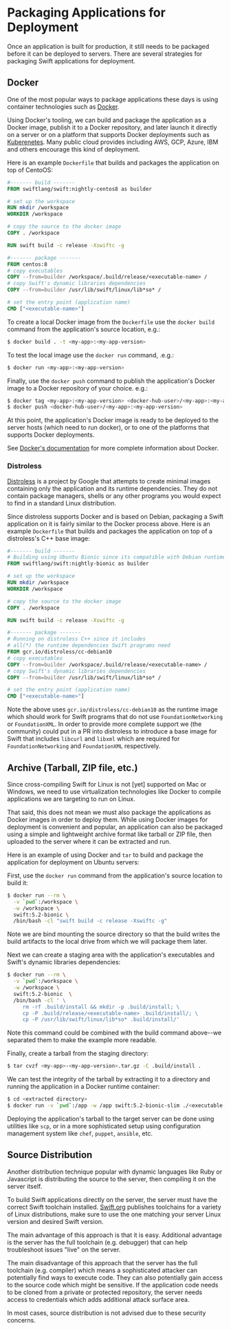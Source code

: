 # Packaging Applications for Deployment

Once an application is built for production, it still needs to be packaged before it can be deployed to servers. There are several strategies for packaging Swift applications for deployment.

## Docker

One of the most popular ways to package applications these days is using container technologies such as [Docker](https://www.docker.com).

Using Docker's tooling, we can build and package the application as a Docker image, publish it to a Docker repository, and later launch it directly on a server or on a platform that supports Docker deployments such as [Kuberenetes](https://kubernetes.io). Many public cloud provides including AWS, GCP, Azure, IBM and others encourage this kind of deployment.

Here is an example `Dockerfile` that builds and packages the application on top of CentoOS:

```Dockerfile
#------- build -------
FROM swiftlang/swift:nightly-centos8 as builder

# set up the workspace
RUN mkdir /workspace
WORKDIR /workspace

# copy the source to the docker image
COPY . /workspace

RUN swift build -c release -Xswiftc -g

#------- package -------
FROM centos:8
# copy executables
COPY --from=builder /workspace/.build/release/<executable-name> /
# copy Swift's dynamic libraries dependencies
COPY --from=builder /usr/lib/swift/linux/lib*so* /

# set the entry point (application name)
CMD ["<executable-name>"]
```

To create a local Docker image from the `Dockerfile` use the `docker build` command from the application's source location, e.g.:

```bash
$ docker build . -t <my-app>:<my-app-version>
```

To test the local image use the `docker run` command, .e.g.:

```bash
$ docker run <my-app>:<my-app-version>
```

Finally, use the `docker push` command to publish the application's Docker image to a Docker repository of your choice. e.g.:

```bash
$ docker tag <my-app>:<my-app-version> <docker-hub-user>/<my-app>:<my-app-version>
$ docker push <docker-hub-user>/<my-app>:<my-app-version>
```

At this point, the application's Docker image is ready to be deployed to the server hosts (which need to run docker), or to one of the platforms that supports Docker deployments.

See [Docker's documentation](https://docs.docker.com/engine/reference/commandline/) for more complete information about Docker.

### Distroless

[Distroless](https://github.com/GoogleContainerTools/distroless) is a project by Google that attempts to create minimal images containing only the application and its runtime dependencies. They do not contain package managers, shells or any other programs you would expect to find in a standard Linux distribution.

Since distroless supports Docker and is based on Debian, packaging a Swift application on it is fairly similar to the Docker process above. Here is an example `Dockerfile` that builds and packages the application on top of a distroless's C++ base image:

```Dockerfile
#------- build -------
# Building using Ubuntu Bionic since its compatible with Debian runtime
FROM swiftlang/swift:nightly-bionic as builder

# set up the workspace
RUN mkdir /workspace
WORKDIR /workspace

# copy the source to the docker image
COPY . /workspace

RUN swift build -c release -Xswiftc -g

#------- package -------
# Running on distroless C++ since it includes
# all(*) the runtime dependencies Swift programs need
FROM gcr.io/distroless/cc-debian10
# copy executables
COPY --from=builder /workspace/.build/release/<executable-name> /
# copy Swift's dynamic libraries dependencies
COPY --from=builder /usr/lib/swift/linux/lib*so* /

# set the entry point (application name)
CMD ["<executable-name>"]
```

Note the above uses `gcr.io/distroless/cc-debian10` as the runtime image which should work for Swift programs that do not use `FoundationNetworking` or `FoundationXML`. In order to provide more complete support we (the community) could put in a PR into distroless to introduce a base image for Swift that includes `libcurl` and `libxml` which are required for `FoundationNetworking` and `FoundationXML` respectively.

## Archive (Tarball, ZIP file, etc.)

Since cross-compiling Swift for Linux is not [yet] supported on Mac or Windows, we need to use virtualization technologies like Docker to compile applications we are targeting to run on Linux.

That said, this does not mean we must also package the applications as Docker images in order to deploy them. While using Docker images for deployment is convenient and popular, an application can also be packaged using a simple and lightweight archive format like tarball or ZIP file, then uploaded to the server where it can be extracted and run.

Here is an example of using Docker and `tar` to build and package the application for deployment on Ubuntu servers:

First, use the `docker run` command from the application's source location to build it:

```bash
$ docker run --rm \
  -v `pwd`:/workspace \
  -w /workspace \
  swift:5.2-bionic \
  /bin/bash -cl "swift build -c release -Xswiftc -g"
```

Note we are bind mounting the source directory so that the build writes the build artifacts to the local drive from which we will package them later.

Next we can create a staging area with the application's executables and Swift's dynamic libraries dependencies:

```bash
$ docker run --rm \
  -v `pwd`:/workspace \
  -w /workspace \
  swift:5.2-bionic  \
  /bin/bash -cl ' \
     rm -rf .build/install && mkdir -p .build/install; \
     cp -P .build/release/<executable-name> .build/install/; \
     cp -P /usr/lib/swift/linux/lib*so* .build/install/'
```

Note this command could be combined with the build command above--we separated them to make the example more readable.

Finally, create a tarball from the staging directory:

```bash
$ tar cvzf <my-app>-<my-app-version>.tar.gz -C .build/install .
```

We can test the integrity of the tarball by extracting it to a directory and running the application in a Docker runtime container:

```bash
$ cd <extracted directory>
$ docker run -v `pwd`:/app -w /app swift:5.2-bionic-slim ./<executable-name>
```

Deploying the application's tarball to the target server can be done using utilities like `scp`, or in a more sophisticated setup using configuration management system like `chef`, `puppet`, `ansible`, etc.


## Source Distribution

Another distribution technique popular with dynamic languages like Ruby or Javascript is distributing the source to the server, then compiling it on the server itself.

To build Swift applications directly on the server, the server must have the correct Swift toolchain installed. [Swift.org](https://swift.org/download/#linux) publishes toolchains for a variety of Linux distributions, make sure to use the one matching your server Linux version and desired Swift version.

The main advantage of this approach is that it is easy. Additional advantage is the server has the full toolchain (e.g. debugger) that can help troubleshoot issues "live" on the server.

The main disadvantage of this approach that the server has the full toolchain (e.g. compiler) which means a sophisticated attacker can potentially find ways to execute code. They can also potentially gain access to the source code which might be sensitive. If the application code needs to be cloned from a private or protected repository, the server needs access to credentials which adds additional attack surface area.

In most cases, source distribution is not advised due to these security concerns.
